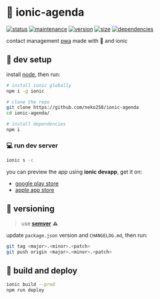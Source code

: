 # :notebook: ionic-agenda

[![__status__](https://img.shields.io/website-up-down-green-red/https/neko250.github.io/ionic-agenda.svg?label=status)](https://neko250.github.io/ionic-agenda/)
[![__maintenance__](https://img.shields.io/maintenance/yes/2018.svg)](https://github.com/neko250/ionic-agenda)
[![__version__](https://img.shields.io/github/package-json/v/neko250/ionic-agenda.svg)](https://github.com/neko250/ionic-agenda)
[![__size__](https://img.shields.io/github/languages/code-size/neko250/ionic-agenda.svg)](https://github.com/neko250/ionic-agenda)
[![__dependencies__](https://img.shields.io/david/neko250/ionic-agenda.svg)](https://github.com/neko250/ionic-agenda/blob/master/package.json)

contact management [pwa](https://developers.google.com/web/progressive-web-apps/) made with :black_heart: and ionic

## :hammer: dev setup

install [node](https://nodejs.org), then run:

```bash
# install ionic globally
npm i -g ionic

# clone the repo
git clone https://github.com/neko250/ionic-agenda
cd ionic-agenda/

# install dependencies
npm i
```

### :computer: run dev server

```bash
ionic s -c
```

you can preview the app using __ionic devapp__, get it on:
- [google play store](https://play.google.com/store/apps/details?id=io.ionic.devapp&hl=en)
- [apple app store](https://itunes.apple.com/us/app/ionic-devapp/id1233447133?ls=1&mt=8)

## :1234: versioning

> use __[semver](https://semver.org)__ :warning:

update `package.json` version and `CHANGELOG.md`, then run:

```bash
git tag <major>.<minor>.<patch>
git push origin <major>.<minor>.<patch>
```

## :rocket: build and deploy

```bash
ionic build --prod
npm run deploy
```
